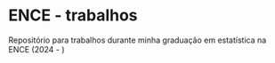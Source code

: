 # ENCE - trabalhos
Repositório para trabalhos durante minha graduação em estatística na ENCE (2024 - )
